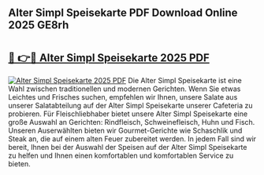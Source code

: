 ## Alter Simpl Speisekarte PDF Download Online 2025 GE8rh

# <h2><a href="http://gcdt69y.nevu.top/?p=Alter+Simpl+Speisekarte">🔗 👉🔴 Alter Simpl Speisekarte 2025 PDF</a></h2>

[![Alter Simpl Speisekarte 2025 PDF](https://i.imgur.com/dBaPXMq.png)](http://gcdt69y.nevu.top/?p=Alter+Simpl+Speisekarte)
Die Alter Simpl Speisekarte ist eine Wahl zwischen traditionellen und modernen Gerichten. Wenn Sie etwas Leichtes und Frisches suchen, empfehlen wir Ihnen, unsere Salate aus unserer Salatabteilung auf der Alter Simpl Speisekarte unserer Cafeteria zu probieren. Für Fleischliebhaber bietet unsere Alter Simpl Speisekarte eine große Auswahl an Gerichten: Rindfleisch, Schweinefleisch, Huhn und Fisch. Unseren Auserwählten bieten wir Gourmet-Gerichte wie Schaschlik und Steak an, die auf einem alten Feuer zubereitet werden. In jedem Fall sind wir bereit, Ihnen bei der Auswahl der Speisen auf der Alter Simpl Speisekarte zu helfen und Ihnen einen komfortablen und komfortablen Service zu bieten.
